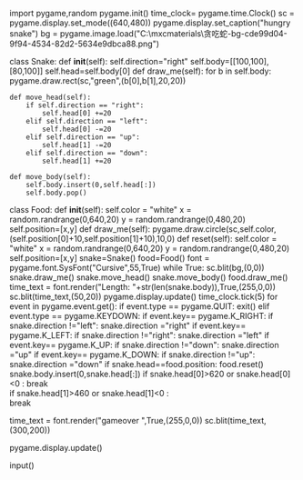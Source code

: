 import pygame,random
pygame.init()
time_clock= pygame.time.Clock()
sc = pygame.display.set_mode((640,480))
pygame.display.set_caption("hungry snake")
bg = pygame.image.load("C:\\mxcmaterials\\贪吃蛇-bg-cde99d04-9f94-4534-82d2-5634e9dbca88.png")


class Snake:
    def __init__(self):
        self.direction="right"
        self.body=[[100,100],[80,100]]
        self.head=self.body[0]
    def draw_me(self):
        for b in self.body:
            pygame.draw.rect(sc,"green",(b[0],b[1],20,20))

    def move_head(self):
        if self.direction == "right":
            self.head[0] +=20
        elif self.direction == "left":
            self.head[0] -=20
        elif self.direction == "up":
            self.head[1] -=20
        elif self.direction == "down":
            self.head[1] +=20
        
    def move_body(self):
        self.body.insert(0,self.head[:])
        self.body.pop()
class Food:
    def __init__(self):
        self.color = "white"
        x = random.randrange(0,640,20)
        y = random.randrange(0,480,20)
        self.position=[x,y]
    def draw_me(self):
        pygame.draw.circle(sc,self.color,(self.position[0]+10,self.position[1]+10),10,0)
    def reset(self):
        self.color = "white"
        x = random.randrange(0,640,20)
        y = random.randrange(0,480,20)
        self.position=[x,y]
snake=Snake()
food=Food()
font = pygame.font.SysFont("Cursive",55,True)
while True:
    sc.blit(bg,(0,0))
    snake.draw_me()
    snake.move_head()
    snake.move_body()
    food.draw_me()
    time_text = font.render("Length: "+str(len(snake.body)),True,(255,0,0))
    sc.blit(time_text,(50,20))
    pygame.display.update()
    time_clock.tick(5)
    for event in pygame.event.get():
        if event.type == pygame.QUIT:
            exit()
        elif event.type == pygame.KEYDOWN:
            if event.key== pygame.K_RIGHT:
                if snake.direction !="left":
                     snake.direction ="right"
            if event.key== pygame.K_LEFT:
                if snake.direction !="right":
                     snake.direction ="left"
            if event.key== pygame.K_UP:
                if snake.direction !="down":
                     snake.direction ="up"
            if event.key== pygame.K_DOWN:
                if snake.direction !="up":
                     snake.direction ="down"
    if snake.head==food.position:
        food.reset()
        snake.body.insert(0,snake.head[:])
    if snake.head[0]>620 or snake.head[0]<0 :
        break        
    if snake.head[1]>460 or snake.head[1]<0 :    
        break


time_text = font.render("gameover ",True,(255,0,0))
sc.blit(time_text,(300,200))


pygame.display.update()












input()
